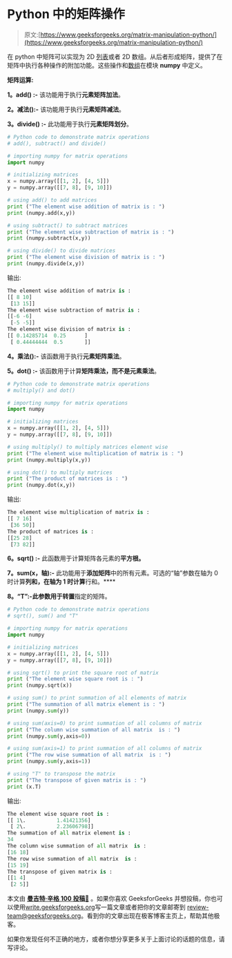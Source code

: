 # Python 中的矩阵操作

> 原文:[https://www.geeksforgeeks.org/matrix-manipulation-python/](https://www.geeksforgeeks.org/matrix-manipulation-python/)

在 python 中矩阵可以实现为 2D [列表](https://www.geeksforgeeks.org/python-set-3-strings-lists-tuples-iterations/)或者 2D 数组。从后者形成矩阵，提供了在矩阵中执行各种操作的附加功能。这些操作和[数组](https://www.geeksforgeeks.org/array-python-set-1-introduction-functions/)在模块 **numpy** 中定义。

**矩阵运算:**

**1。add() :-** 该功能用于执行**元素矩阵加法**。

**2。减法():-** 该功能用于执行**元素矩阵减法**。

**3。divide() :-** 此功能用于执行**元素矩阵划分**。

```py
# Python code to demonstrate matrix operations
# add(), subtract() and divide()

# importing numpy for matrix operations
import numpy

# initializing matrices
x = numpy.array([[1, 2], [4, 5]])
y = numpy.array([[7, 8], [9, 10]])

# using add() to add matrices
print ("The element wise addition of matrix is : ")
print (numpy.add(x,y))

# using subtract() to subtract matrices
print ("The element wise subtraction of matrix is : ")
print (numpy.subtract(x,y))

# using divide() to divide matrices
print ("The element wise division of matrix is : ")
print (numpy.divide(x,y))
```

输出:

```py
The element wise addition of matrix is : 
[[ 8 10]
 [13 15]]
The element wise subtraction of matrix is : 
[[-6 -6]
 [-5 -5]]
The element wise division of matrix is : 
[[ 0.14285714  0.25      ]
 [ 0.44444444  0.5       ]]

```

**4。乘法():-** 该函数用于执行**元素矩阵乘法**。

**5。dot() :-** 该函数用于计算**矩阵乘法，而不是元素乘法**。

```py
# Python code to demonstrate matrix operations
# multiply() and dot()

# importing numpy for matrix operations
import numpy

# initializing matrices
x = numpy.array([[1, 2], [4, 5]])
y = numpy.array([[7, 8], [9, 10]])

# using multiply() to multiply matrices element wise
print ("The element wise multiplication of matrix is : ")
print (numpy.multiply(x,y))

# using dot() to multiply matrices
print ("The product of matrices is : ")
print (numpy.dot(x,y))
```

输出:

```py
The element wise multiplication of matrix is : 
[[ 7 16]
 [36 50]]
The product of matrices is : 
[[25 28]
 [73 82]]

```

**6。sqrt() :-** 此函数用于计算矩阵各元素的**平方根。**

**7。sum(x，轴):-** 此功能用于**添加矩阵**中的所有元素。可选的“轴”参数在轴为 0 时计算**列和，在轴为 1 时计算**行和。****

**8。“T”:-**此参数用于**转置**指定的矩阵。

```py
# Python code to demonstrate matrix operations
# sqrt(), sum() and "T"

# importing numpy for matrix operations
import numpy

# initializing matrices
x = numpy.array([[1, 2], [4, 5]])
y = numpy.array([[7, 8], [9, 10]])

# using sqrt() to print the square root of matrix
print ("The element wise square root is : ")
print (numpy.sqrt(x))

# using sum() to print summation of all elements of matrix
print ("The summation of all matrix element is : ")
print (numpy.sum(y))

# using sum(axis=0) to print summation of all columns of matrix
print ("The column wise summation of all matrix  is : ")
print (numpy.sum(y,axis=0))

# using sum(axis=1) to print summation of all columns of matrix
print ("The row wise summation of all matrix  is : ")
print (numpy.sum(y,axis=1))

# using "T" to transpose the matrix
print ("The transpose of given matrix is : ")
print (x.T)
```

输出:

```py
The element wise square root is : 
[[ 1\.          1.41421356]
 [ 2\.          2.23606798]]
The summation of all matrix element is : 
34
The column wise summation of all matrix  is : 
[16 18]
The row wise summation of all matrix  is : 
[15 19]
The transpose of given matrix is : 
[[1 4]
 [2 5]]

```

本文由 **[曼吉特·辛格 100 投稿🙂](https://auth.geeksforgeeks.org/profile.php?user=manjeet_04&list=practice)** 。如果你喜欢 GeeksforGeeks 并想投稿，你也可以使用[write.geeksforgeeks.org](https://write.geeksforgeeks.org)写一篇文章或者把你的文章邮寄到 review-team@geeksforgeeks.org。看到你的文章出现在极客博客主页上，帮助其他极客。

如果你发现任何不正确的地方，或者你想分享更多关于上面讨论的话题的信息，请写评论。